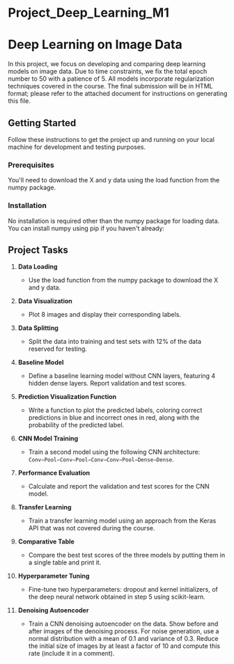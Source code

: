 # Project_Deep_Learning_M1

# Deep Learning on Image Data

In this project, we focus on developing and comparing deep learning models on image data. Due to time constraints, we fix the total epoch number to 50 with a patience of 5. All models incorporate regularization techniques covered in the course. The final submission will be in HTML format; please refer to the attached document for instructions on generating this file.

## Getting Started

Follow these instructions to get the project up and running on your local machine for development and testing purposes.

### Prerequisites

You'll need to download the X and y data using the load function from the numpy package.

### Installation

No installation is required other than the numpy package for loading data. You can install numpy using pip if you haven't already:

## Project Tasks

1. **Data Loading**
   - Use the load function from the numpy package to download the X and y data.

2. **Data Visualization**
   - Plot 8 images and display their corresponding labels.

3. **Data Splitting**
   - Split the data into training and test sets with 12% of the data reserved for testing.

4. **Baseline Model**
   - Define a baseline learning model without CNN layers, featuring 4 hidden dense layers. Report validation and test scores.

5. **Prediction Visualization Function**
   - Write a function to plot the predicted labels, coloring correct predictions in blue and incorrect ones in red, along with the probability of the predicted label.

6. **CNN Model Training**
   - Train a second model using the following CNN architecture: `Conv−Pool−Conv−Pool−Conv−Conv−Pool−Dense−Dense`.

7. **Performance Evaluation**
   - Calculate and report the validation and test scores for the CNN model.

8. **Transfer Learning**
   - Train a transfer learning model using an approach from the Keras API that was not covered during the course.

9. **Comparative Table**
   - Compare the best test scores of the three models by putting them in a single table and print it.

10. **Hyperparameter Tuning**
    - Fine-tune two hyperparameters: dropout and kernel initializers, of the deep neural network obtained in step 5 using scikit-learn.

11. **Denoising Autoencoder**
    - Train a CNN denoising autoencoder on the data. Show before and after images of the denoising process. For noise generation, use a normal distribution with a mean of 0.1 and variance of 0.3. Reduce the initial size of images by at least a factor of 10 and compute this rate (include it in a comment).
